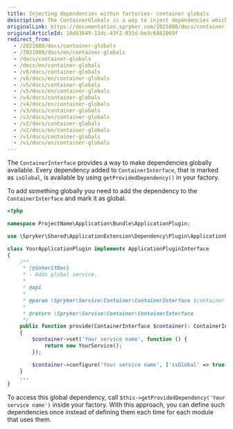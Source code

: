 ```yaml
---
title: Injecting dependencies within factories- container globals
description: The ContainerGlobals is a way to inject dependencies which are available inside your Factories.
originalLink: https://documentation.spryker.com/2021080/docs/container-globals
originalArticleId: 10d83649-13dc-43f2-833d-be3c6882069f
redirect_from:
  - /2021080/docs/container-globals
  - /2021080/docs/en/container-globals
  - /docs/container-globals
  - /docs/en/container-globals
  - /v6/docs/container-globals
  - /v6/docs/en/container-globals
  - /v5/docs/container-globals
  - /v5/docs/en/container-globals
  - /v4/docs/container-globals
  - /v4/docs/en/container-globals
  - /v3/docs/container-globals
  - /v3/docs/en/container-globals
  - /v2/docs/container-globals
  - /v2/docs/en/container-globals
  - /v1/docs/container-globals
  - /v1/docs/en/container-globals
---
```


The `ContainerInterface` provides a way to make dependencies globally available. Every dependency added to `ContainerInterface`, that is marked as `isGlobal`, is available by using `getProvidedDependency()` in your factory.

To add something globally you need to add the dependency to the `ContainerInterface` and mark it as global.

```php
<?php

namespace ProjectName\Application\Bundle\ApplicationPlugin;

use \Spryker\Shared\ApplicationExtension\Dependency\Plugin\ApplicationPluginInterface;

class YourApplicationPlugin implements ApplicationPluginInterface
{
    /**
     * {@inheritDoc}
     * - Adds global service.
     *
     * @api
     *
     * @param \Spryker\Service\Container\ContainerInterface $container
     *
     * @return \Spryker\Service\Container\ContainerInterface
     */
    public function provide(ContainerInterface $container): ContainerInterface
    {
        $container->set('Your service name', function () {
            return new YourService();
        });

        $container->configure('Your service name', ['isGlobal' => true]);
    }
    ...
}
```

To access this global dependency, call `$this->getProvidedDependency('Your service name')` inside your factory. With this approach, you can define such dependencies once instead of defining them each time for each module that uses them.

